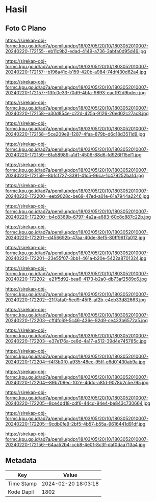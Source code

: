 # Hasil

## Foto C Plano

https://sirekap-obj-formc.kpu.go.id/ad7a/pemilu/pdpr/18/03/05/20/10/1803052010007-20240220-172155--eb11c9b2-edad-4149-a736-3abfa0d95d46.jpg

https://sirekap-obj-formc.kpu.go.id/ad7a/pemilu/pdpr/18/03/05/20/10/1803052010007-20240220-172157--b196a41c-b159-420b-a984-74df430d62a4.jpg

https://sirekap-obj-formc.kpu.go.id/ad7a/pemilu/pdpr/18/03/05/20/10/1803052010007-20240220-172157--13fc0e33-70d9-4bfa-9893-eacf92d9bdec.jpg

https://sirekap-obj-formc.kpu.go.id/ad7a/pemilu/pdpr/18/03/05/20/10/1803052010007-20240220-172158--a30d854e-c22d-425a-9126-26ed02c27ac8.jpg

https://sirekap-obj-formc.kpu.go.id/ad7a/pemilu/pdpr/18/03/05/20/10/1803052010007-20240220-172158--5ce209e9-1287-4faa-879b-d6c18d3511d9.jpg

https://sirekap-obj-formc.kpu.go.id/ad7a/pemilu/pdpr/18/03/05/20/10/1803052010007-20240220-172159--6fa58989-a1d1-4506-88d6-fd926ff15ef1.jpg

https://sirekap-obj-formc.kpu.go.id/ad7a/pemilu/pdpr/18/03/05/20/10/1803052010007-20240220-172159--8b1cf727-3391-41c5-96ca-1c479252ba1d.jpg

https://sirekap-obj-formc.kpu.go.id/ad7a/pemilu/pdpr/18/03/05/20/10/1803052010007-20240220-172200--eeb9028c-be69-47ed-a01e-61a7944a2246.jpg

https://sirekap-obj-formc.kpu.go.id/ad7a/pemilu/pdpr/18/03/05/20/10/1803052010007-20240220-172200--b4c8369b-6797-4a2a-a683-60c8c887c22b.jpg

https://sirekap-obj-formc.kpu.go.id/ad7a/pemilu/pdpr/18/03/05/20/10/1803052010007-20240220-172201--d456692b-47aa-40de-8ef5-80ff9617a012.jpg

https://sirekap-obj-formc.kpu.go.id/ad7a/pemilu/pdpr/18/03/05/20/10/1803052010007-20240220-172201--23e55f07-3bb1-461a-b20e-5422a8701324.jpg

https://sirekap-obj-formc.kpu.go.id/ad7a/pemilu/pdpr/18/03/05/20/10/1803052010007-20240220-172202--e21f5d92-bea6-4173-b2a0-db73af2589c6.jpg

https://sirekap-obj-formc.kpu.go.id/ad7a/pemilu/pdpr/18/03/05/20/10/1803052010007-20240220-172202--21f7afa0-5ed9-45f8-af2b-c4eb33d82663.jpg

https://sirekap-obj-formc.kpu.go.id/ad7a/pemilu/pdpr/18/03/05/20/10/1803052010007-20240220-172203--cff4fc69-5c46-436e-92d9-ce433b6572a5.jpg

https://sirekap-obj-formc.kpu.go.id/ad7a/pemilu/pdpr/18/03/05/20/10/1803052010007-20240220-172203--e37e176a-ce8d-4a17-a512-39d4e745785c.jpg

https://sirekap-obj-formc.kpu.go.id/ad7a/pemilu/pdpr/18/03/05/20/10/1803052010007-20240220-172204--f4f3b0f0-a935-48ec-95ff-e6d01430ab9a.jpg

https://sirekap-obj-formc.kpu.go.id/ad7a/pemilu/pdpr/18/03/05/20/10/1803052010007-20240220-172204--89b709ec-f02e-4ddc-a8fd-9078b2c5e795.jpg

https://sirekap-obj-formc.kpu.go.id/ad7a/pemilu/pdpr/18/03/05/20/10/1803052010007-20240220-172205--8ce4dd18-cdf6-44cd-94e4-be843c730664.jpg

https://sirekap-obj-formc.kpu.go.id/ad7a/pemilu/pdpr/18/03/05/20/10/1803052010007-20240220-172205--9cdb0fe9-2bf5-4b57-b55a-9616441d91df.jpg

https://sirekap-obj-formc.kpu.go.id/ad7a/pemilu/pdpr/18/03/05/20/10/1803052010007-20240220-172156--64aa52b4-ccb8-4e0f-8c3f-daf0daa713a4.jpg


## Metadata

| Key        | Value               |
| ---------- | ------------------- |
| Time Stamp | 2024-02-20 18:03:18 |
| Kode Dapil | 1802                |



